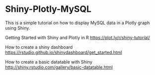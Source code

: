 # Shiny-Plotly-MySQL
This is a simple tutorial on how to display MySQL data in a Plotly graph using Shiny. 

Getting Started with Shiny and Plotly in R https://plot.ly/r/shiny-tutorial/

How to create a shiny dashboard https://rstudio.github.io/shinydashboard/get_started.html

How to create a basic datatable with Shiny http://shiny.rstudio.com/gallery/basic-datatable.html
